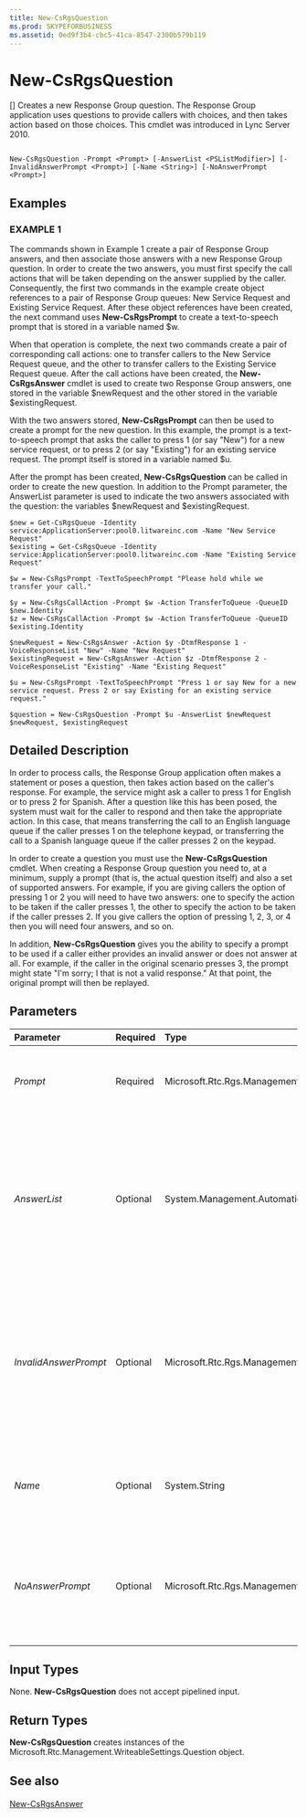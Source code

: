 ```yaml
---
title: New-CsRgsQuestion
ms.prod: SKYPEFORBUSINESS
ms.assetid: 0ed9f3b4-cbc5-41ca-8547-2300b579b119
---
```



# New-CsRgsQuestion
[]
Creates a new Response Group question. The Response Group application uses questions to provide callers with choices, and then takes action based on those choices. This cmdlet was introduced in Lync Server 2010.
  
    
    


```

New-CsRgsQuestion -Prompt <Prompt> [-AnswerList <PSListModifier>] [-InvalidAnswerPrompt <Prompt>] [-Name <String>] [-NoAnswerPrompt <Prompt>]
```


## Examples


  
    
    

### EXAMPLE 1

The commands shown in Example 1 create a pair of Response Group answers, and then associate those answers with a new Response Group question. In order to create the two answers, you must first specify the call actions that will be taken depending on the answer supplied by the caller. Consequently, the first two commands in the example create object references to a pair of Response Group queues: New Service Request and Existing Service Request. After these object references have been created, the next command uses **New-CsRgsPrompt** to create a text-to-speech prompt that is stored in a variable named $w.
  
    
    
When that operation is complete, the next two commands create a pair of corresponding call actions: one to transfer callers to the New Service Request queue, and the other to transfer callers to the Existing Service Request queue. After the call actions have been created, the **New-CsRgsAnswer** cmdlet is used to create two Response Group answers, one stored in the variable $newRequest and the other stored in the variable $existingRequest.
  
    
    
With the two answers stored, **New-CsRgsPrompt** can then be used to create a prompt for the new question. In this example, the prompt is a text-to-speech prompt that asks the caller to press 1 (or say "New") for a new service request, or to press 2 (or say "Existing") for an existing service request. The prompt itself is stored in a variable named $u.
  
    
    
After the prompt has been created, **New-CsRgsQuestion** can be called in order to create the new question. In addition to the Prompt parameter, the AnswerList parameter is used to indicate the two answers associated with the question: the variables $newRequest and $existingRequest.
  
    
    



```
$new = Get-CsRgsQueue -Identity service:ApplicationServer:pool0.litwareinc.com -Name "New Service Request"
$existing = Get-CsRgsQueue -Identity service:ApplicationServer:pool0.litwareinc.com -Name "Existing Service Request"

$w = New-CsRgsPrompt -TextToSpeechPrompt "Please hold while we transfer your call."

$y = New-CsRgsCallAction -Prompt $w -Action TransferToQueue -QueueID $new.Identity
$z = New-CsRgsCallAction -Prompt $w -Action TransferToQueue -QueueID $existing.Identity

$newRequest = New-CsRgsAnswer -Action $y -DtmfResponse 1 -VoiceResponseList "New" -Name "New Request"
$existingRequest = New-CsRgsAnswer -Action $z -DtmfResponse 2 -VoiceResponseList "Existing" -Name "Existing Request"

$u = New-CsRgsPrompt -TextToSpeechPrompt "Press 1 or say New for a new service request. Press 2 or say Existing for an existing service request."

$question = New-CsRgsQuestion -Prompt $u -AnswerList $newRequest $newRequest, $existingRequest 

```


## Detailed Description

In order to process calls, the Response Group application often makes a statement or poses a question, then takes action based on the caller's response. For example, the service might ask a caller to press 1 for English or to press 2 for Spanish. After a question like this has been posed, the system must wait for the caller to respond and then take the appropriate action. In this case, that means transferring the call to an English language queue if the caller presses 1 on the telephone keypad, or transferring the call to a Spanish language queue if the caller presses 2 on the keypad.
  
    
    
In order to create a question you must use the **New-CsRgsQuestion** cmdlet. When creating a Response Group question you need to, at a minimum, supply a prompt (that is, the actual question itself) and also a set of supported answers. For example, if you are giving callers the option of pressing 1 or 2 you will need to have two answers: one to specify the action to be taken if the caller presses 1, the other to specify the action to be taken if the caller presses 2. If you give callers the option of pressing 1, 2, 3, or 4 then you will need four answers, and so on.
  
    
    
In addition, **New-CsRgsQuestion** gives you the ability to specify a prompt to be used if a caller either provides an invalid answer or does not answer at all. For example, if the caller in the original scenario presses 3, the prompt might state "I'm sorry; I that is not a valid response." At that point, the original prompt will then be replayed.
  
    
    

## Parameters



|**Parameter**|**Required**|**Type**|**Description**|
|:-----|:-----|:-----|:-----|
| _Prompt_ <br/> |Required  <br/> |Microsoft.Rtc.Rgs.Management.WritableSettings.Prompt  <br/> |Question to be asked of the caller. Prompts must be created by using the **New-CsRgsPrompt** cmdlet. <br/> |
| _AnswerList_ <br/> |Optional  <br/> |System.Management.Automation.PSListModifier  <br/> |Array of valid answers to the question. For example, a help desk question might have answers such as Hardware Support, Software Installation, and Network Connections. Answers must be created by using the **New-CsRgsAnswer** cmdlet. <br/> |
| _InvalidAnswerPrompt_ <br/> |Optional  <br/> |Microsoft.Rtc.Rgs.Management.WritableSettings.Prompt  <br/> |Response to be issued in case the caller selects an invalid answer. The InvalidAnswerPrompt must be created by using the **New-CsRgsPrompt** cmdlet. Note that after the playing the InvalidAnswerPrompt the application will then repeat the original prompt. <br/> |
| _Name_ <br/> |Optional  <br/> |System.String  <br/> |Identifier for the question. Question names, which do not have to be unique, are limited to a maximum of 128 characters.  <br/> |
| _NoAnswerPrompt_ <br/> |Optional  <br/> |Microsoft.Rtc.Rgs.Management.WritableSettings.Prompt  <br/> |Response to be issued in case the caller does not respond to the initial prompt. The NoAnswerPrompt must be created by using the **New-CsRgsPrompt** cmdlet. <br/> |
   

## Input Types

None. **New-CsRgsQuestion** does not accept pipelined input.
  
    
    

## Return Types

 **New-CsRgsQuestion** creates instances of the Microsoft.Rtc.Management.WriteableSettings.Question object.
  
    
    

## See also


#### 


  
    
    
 [New-CsRgsAnswer](new-csrgsanswer.md)
